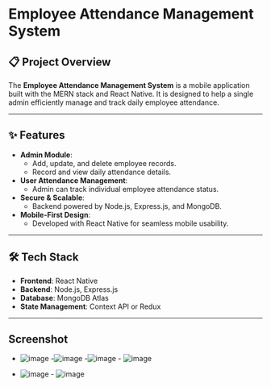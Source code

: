 # Employee Attendance Management System

## 📋 Project Overview
The **Employee Attendance Management System** is a mobile application built with the MERN stack and React Native. It is designed to help a single admin efficiently manage and track daily employee attendance.

---

## ✨ Features
- **Admin Module**:  
  - Add, update, and delete employee records.  
  - Record and view daily attendance details.
- **User Attendance Management**:  
  - Admin can track individual employee attendance status.  
- **Secure & Scalable**:  
  - Backend powered by Node.js, Express.js, and MongoDB.  
- **Mobile-First Design**:  
  - Developed with React Native for seamless mobile usability.  

---

## 🛠️ Tech Stack
- **Frontend**: React Native  
- **Backend**: Node.js, Express.js  
- **Database**: MongoDB Atlas  
- **State Management**: Context API or Redux

---

## Screenshot
- ![image](https://github.com/user-attachments/assets/e541f613-01bd-4098-92ea-44e4e381851f)   -![image](https://github.com/user-attachments/assets/ed3faf1f-4079-45ad-a85c-1517582c4d34) -![image](https://github.com/user-attachments/assets/a82780fb-5654-4502-98bf-8d95a3a0583e)  - ![image](https://github.com/user-attachments/assets/57d64c23-9a27-4a80-91ed-1f4a43d396ad)

- ![image](https://github.com/user-attachments/assets/30746788-9ec6-4a7e-88d6-b568f39d2645) - ![image](https://github.com/user-attachments/assets/b30af4fd-592f-4ee5-89c9-bfccae18497d)





